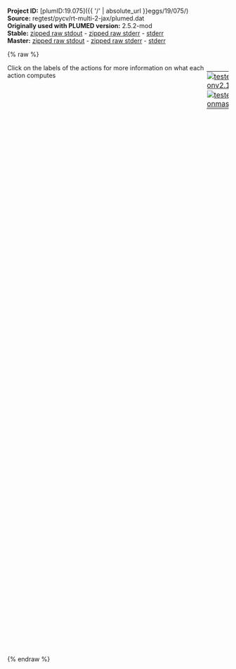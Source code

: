**Project ID:** [plumID:19.075]({{ '/' | absolute_url }}eggs/19/075/)  
**Source:** regtest/pycv/rt-multi-2-jax/plumed.dat  
**Originally used with PLUMED version:** 2.5.2-mod  
**Stable:** [zipped raw stdout](plumed.dat.plumed.stdout.txt.zip) - [zipped raw stderr](plumed.dat.plumed.stderr.txt.zip) - [stderr](plumed.dat.plumed.stderr)  
**Master:** [zipped raw stdout](plumed.dat.plumed_master.stdout.txt.zip) - [zipped raw stderr](plumed.dat.plumed_master.stderr.txt.zip) - [stderr](plumed.dat.plumed_master.stderr)  

{% raw %}
<div style="width: 100%; float:left">
<div style="width: 90%; float:left" id="value_details_data/regtest/pycv/rt-multi-2-jax/plumed.dat"> Click on the labels of the actions for more information on what each action computes </div>
<div style="width: 10%; float:left"><table><tr><td style="padding:1px"><a href="plumed.dat.plumed.stderr"><img src="https://img.shields.io/badge/v2.10-failed-red.svg" alt="tested onv2.10" /></a></td></tr><tr><td style="padding:1px"><a href="plumed.dat.plumed_master.stderr"><img src="https://img.shields.io/badge/master-failed-red.svg" alt="tested onmaster" /></a></td></tr></table></div></div>
<pre style="width=97%;">
<b name="data/regtest/pycv/rt-multi-2-jax/plumed.datcv1" onclick='showPath("data/regtest/pycv/rt-multi-2-jax/plumed.dat","data/regtest/pycv/rt-multi-2-jax/plumed.datcv1","data/regtest/pycv/rt-multi-2-jax/plumed.datcv1","brown")'>cv1</b>:  <span class="plumedtooltip" style="color:green">PYTHONCV<span class="right">This action is not part of PLUMED and was included by using a LOAD command <a href="https://www.plumed.org/doc-master/user-doc/html/_l_o_a_d.html" style="color:green">More details</a><i></i></span></span> ATOMS=1,3,4 IMPORT=distcv FUNCTION=cv COMPONENTS=d12,d13

<b name="data/regtest/pycv/rt-multi-2-jax/plumed.datcv12a" onclick='showPath("data/regtest/pycv/rt-multi-2-jax/plumed.dat","data/regtest/pycv/rt-multi-2-jax/plumed.datcv12a","data/regtest/pycv/rt-multi-2-jax/plumed.datcv12a","brown")'>cv12a</b>: <span class="plumedtooltip" style="color:green">DISTANCE<span class="right">Calculate the distance between a pair of atoms. <a href="https://www.plumed.org/doc-master/user-doc/html/_d_i_s_t_a_n_c_e.html" style="color:green">More details</a><i></i></span></span> <span class="plumedtooltip">ATOMS<span class="right">the pair of atom that we are calculating the distance between<i></i></span></span>=1,3
<span style="display:none;" id="data/regtest/pycv/rt-multi-2-jax/plumed.datcv12a">The DISTANCE action with label <b>cv12a</b> calculates the following quantities:<table  align="center" frame="void" width="95%" cellpadding="5%"><tr><td width="5%"><b> Quantity </b>  </td><td><b> Description </b> </td></tr><tr><td width="5%">cv12a.value</td><td>the DISTANCE between this pair of atoms</td></tr></table></span><b name="data/regtest/pycv/rt-multi-2-jax/plumed.datcv13a" onclick='showPath("data/regtest/pycv/rt-multi-2-jax/plumed.dat","data/regtest/pycv/rt-multi-2-jax/plumed.datcv13a","data/regtest/pycv/rt-multi-2-jax/plumed.datcv13a","brown")'>cv13a</b>: <span class="plumedtooltip" style="color:green">DISTANCE<span class="right">Calculate the distance between a pair of atoms. <a href="https://www.plumed.org/doc-master/user-doc/html/_d_i_s_t_a_n_c_e.html" style="color:green">More details</a><i></i></span></span> <span class="plumedtooltip">ATOMS<span class="right">the pair of atom that we are calculating the distance between<i></i></span></span>=1,4

<span style="display:none;" id="data/regtest/pycv/rt-multi-2-jax/plumed.datcv13a">The DISTANCE action with label <b>cv13a</b> calculates the following quantities:<table  align="center" frame="void" width="95%" cellpadding="5%"><tr><td width="5%"><b> Quantity </b>  </td><td><b> Description </b> </td></tr><tr><td width="5%">cv13a.value</td><td>the DISTANCE between this pair of atoms</td></tr></table></span><span class="plumedtooltip" style="color:green">DUMPDERIVATIVES<span class="right">Dump the derivatives with respect to the input parameters for one or more objects (generally CVs, functions or biases). <a href="https://www.plumed.org/doc-master/user-doc/html/_d_u_m_p_d_e_r_i_v_a_t_i_v_e_s.html" style="color:green">More details</a><i></i></span></span> <span class="plumedtooltip">ARG<span class="right">the labels of the values whose derivatives should be output<i></i></span></span>=cv1.py-d12 <span class="plumedtooltip">FILE<span class="right">the name of the file on which to output the derivatives<i></i></span></span>=GRAD_cv1d12 <span class="plumedtooltip">FMT<span class="right"> the format with which the derivatives should be output<i></i></span></span>=%.4f
<span style="display:none;" id="data/regtest/pycv/rt-multi-2-jax/plumed.dat">The DUMPDERIVATIVES action with label <b></b> calculates something</span><span class="plumedtooltip" style="color:green">DUMPDERIVATIVES<span class="right">Dump the derivatives with respect to the input parameters for one or more objects (generally CVs, functions or biases). <a href="https://www.plumed.org/doc-master/user-doc/html/_d_u_m_p_d_e_r_i_v_a_t_i_v_e_s.html" style="color:green">More details</a><i></i></span></span> <span class="plumedtooltip">ARG<span class="right">the labels of the values whose derivatives should be output<i></i></span></span>=cv1.py-d13 <span class="plumedtooltip">FILE<span class="right">the name of the file on which to output the derivatives<i></i></span></span>=GRAD_cv1d13 <span class="plumedtooltip">FMT<span class="right"> the format with which the derivatives should be output<i></i></span></span>=%.4f
<span class="plumedtooltip" style="color:green">DUMPDERIVATIVES<span class="right">Dump the derivatives with respect to the input parameters for one or more objects (generally CVs, functions or biases). <a href="https://www.plumed.org/doc-master/user-doc/html/_d_u_m_p_d_e_r_i_v_a_t_i_v_e_s.html" style="color:green">More details</a><i></i></span></span> <span class="plumedtooltip">ARG<span class="right">the labels of the values whose derivatives should be output<i></i></span></span>=<b name="data/regtest/pycv/rt-multi-2-jax/plumed.datcv12a">cv12a</b> <span class="plumedtooltip">FILE<span class="right">the name of the file on which to output the derivatives<i></i></span></span>=GRAD_cv12a <span class="plumedtooltip">FMT<span class="right"> the format with which the derivatives should be output<i></i></span></span>=%.4f
<span class="plumedtooltip" style="color:green">DUMPDERIVATIVES<span class="right">Dump the derivatives with respect to the input parameters for one or more objects (generally CVs, functions or biases). <a href="https://www.plumed.org/doc-master/user-doc/html/_d_u_m_p_d_e_r_i_v_a_t_i_v_e_s.html" style="color:green">More details</a><i></i></span></span> <span class="plumedtooltip">ARG<span class="right">the labels of the values whose derivatives should be output<i></i></span></span>=<b name="data/regtest/pycv/rt-multi-2-jax/plumed.datcv13a">cv13a</b> <span class="plumedtooltip">FILE<span class="right">the name of the file on which to output the derivatives<i></i></span></span>=GRAD_cv13a <span class="plumedtooltip">FMT<span class="right"> the format with which the derivatives should be output<i></i></span></span>=%.4f

<span style="color:blue" class="comment"># RESTRAINT AT=0 SLOPE=-1 ARG=cv1</span>
<br/><span class="plumedtooltip" style="color:green">PRINT<span class="right">Print quantities to a file. <a href="https://www.plumed.org/doc-master/user-doc/html/_p_r_i_n_t.html" style="color:green">More details</a><i></i></span></span> <span class="plumedtooltip">FILE<span class="right">the name of the file on which to output these quantities<i></i></span></span>=colvar.out <span class="plumedtooltip">ARG<span class="right">the labels of the values that you would like to print to the file<i></i></span></span>=*
</pre>
{% endraw %}
